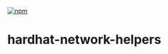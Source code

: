 [![npm](https://img.shields.io/npm/v/@nomicfoundation/hardhat-network-helpers.svg)](https://www.npmjs.com/package/@nomicfoundation/hardhat-network-helpers)

# hardhat-network-helpers
